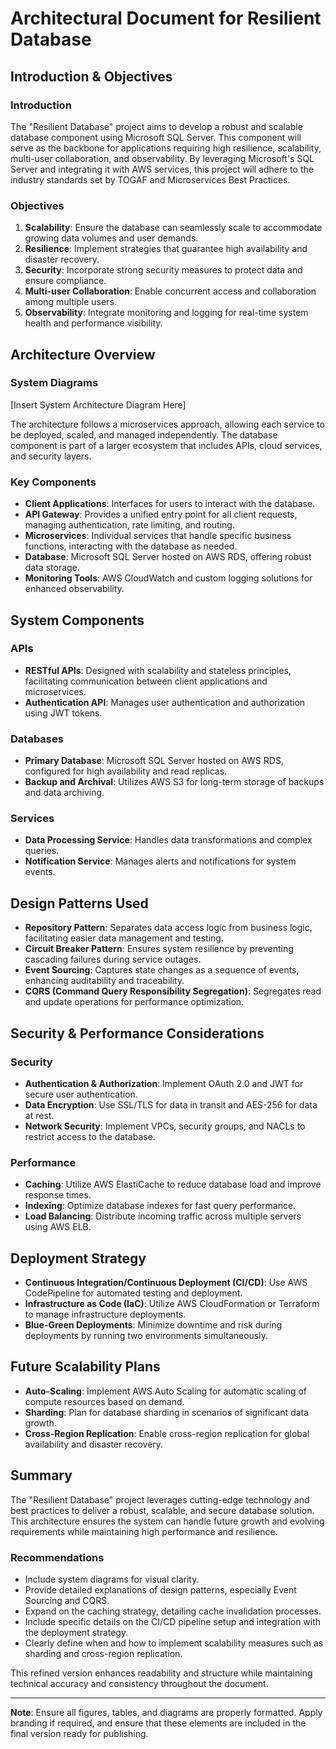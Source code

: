 # Architectural Document for Resilient Database

## Introduction & Objectives

### Introduction
The "Resilient Database" project aims to develop a robust and scalable database component using Microsoft SQL Server. This component will serve as the backbone for applications requiring high resilience, scalability, multi-user collaboration, and observability. By leveraging Microsoft's SQL Server and integrating it with AWS services, this project will adhere to the industry standards set by TOGAF and Microservices Best Practices.

### Objectives
1. **Scalability**: Ensure the database can seamlessly scale to accommodate growing data volumes and user demands.
2. **Resilience**: Implement strategies that guarantee high availability and disaster recovery.
3. **Security**: Incorporate strong security measures to protect data and ensure compliance.
4. **Multi-user Collaboration**: Enable concurrent access and collaboration among multiple users.
5. **Observability**: Integrate monitoring and logging for real-time system health and performance visibility.

## Architecture Overview

### System Diagrams
[Insert System Architecture Diagram Here]

The architecture follows a microservices approach, allowing each service to be deployed, scaled, and managed independently. The database component is part of a larger ecosystem that includes APIs, cloud services, and security layers.

### Key Components
- **Client Applications**: Interfaces for users to interact with the database.
- **API Gateway**: Provides a unified entry point for all client requests, managing authentication, rate limiting, and routing.
- **Microservices**: Individual services that handle specific business functions, interacting with the database as needed.
- **Database**: Microsoft SQL Server hosted on AWS RDS, offering robust data storage.
- **Monitoring Tools**: AWS CloudWatch and custom logging solutions for enhanced observability.

## System Components

### APIs
- **RESTful APIs**: Designed with scalability and stateless principles, facilitating communication between client applications and microservices.
- **Authentication API**: Manages user authentication and authorization using JWT tokens.

### Databases
- **Primary Database**: Microsoft SQL Server hosted on AWS RDS, configured for high availability and read replicas.
- **Backup and Archival**: Utilizes AWS S3 for long-term storage of backups and data archiving.

### Services
- **Data Processing Service**: Handles data transformations and complex queries.
- **Notification Service**: Manages alerts and notifications for system events.

## Design Patterns Used

- **Repository Pattern**: Separates data access logic from business logic, facilitating easier data management and testing.
- **Circuit Breaker Pattern**: Ensures system resilience by preventing cascading failures during service outages.
- **Event Sourcing**: Captures state changes as a sequence of events, enhancing auditability and traceability.
- **CQRS (Command Query Responsibility Segregation)**: Segregates read and update operations for performance optimization.

## Security & Performance Considerations

### Security
- **Authentication & Authorization**: Implement OAuth 2.0 and JWT for secure user authentication.
- **Data Encryption**: Use SSL/TLS for data in transit and AES-256 for data at rest.
- **Network Security**: Implement VPCs, security groups, and NACLs to restrict access to the database.

### Performance
- **Caching**: Utilize AWS ElastiCache to reduce database load and improve response times.
- **Indexing**: Optimize database indexes for fast query performance.
- **Load Balancing**: Distribute incoming traffic across multiple servers using AWS ELB.

## Deployment Strategy

- **Continuous Integration/Continuous Deployment (CI/CD)**: Use AWS CodePipeline for automated testing and deployment.
- **Infrastructure as Code (IaC)**: Utilize AWS CloudFormation or Terraform to manage infrastructure deployments.
- **Blue-Green Deployments**: Minimize downtime and risk during deployments by running two environments simultaneously.

## Future Scalability Plans

- **Auto-Scaling**: Implement AWS Auto Scaling for automatic scaling of compute resources based on demand.
- **Sharding**: Plan for database sharding in scenarios of significant data growth.
- **Cross-Region Replication**: Enable cross-region replication for global availability and disaster recovery.

## Summary

The "Resilient Database" project leverages cutting-edge technology and best practices to deliver a robust, scalable, and secure database solution. This architecture ensures the system can handle future growth and evolving requirements while maintaining high performance and resilience.

### Recommendations

- Include system diagrams for visual clarity.
- Provide detailed explanations of design patterns, especially Event Sourcing and CQRS.
- Expand on the caching strategy, detailing cache invalidation processes.
- Include specific details on the CI/CD pipeline setup and integration with the deployment strategy.
- Clearly define when and how to implement scalability measures such as sharding and cross-region replication. 

This refined version enhances readability and structure while maintaining technical accuracy and consistency throughout the document.

---

**Note**: Ensure all figures, tables, and diagrams are properly formatted. Apply branding if required, and ensure that these elements are included in the final version ready for publishing.